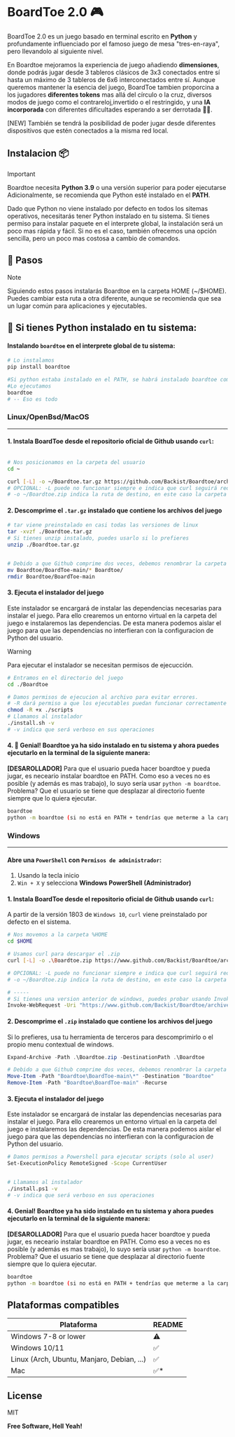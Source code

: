 # BoardToe 2.0 🎮

BoardToe 2.0 es un juego basado en terminal escrito en **Python** y profundamente influenciado por el famoso juego de mesa "tres-en-raya", pero llevandolo al siguiente nivel. 

En Boardtoe mejoramos la experiencia de juego añadiendo **dimensiones**, donde podrás jugar desde 3 tableros clásicos de 3x3 conectados entre sí hasta un máximo de 3 tableros de 6x6 interconectados entre sí. 
Aunque queremos mantener la esencia del juego, BoardToe tambien proporcina a los jugadores **diferentes tokens** mas allá del círculo o la cruz, diversos modos de juego como el contrareloj,invertido o el restringido, y una **IA incorporada** con diferentes dificultades esperando a ser derrotada 🤖🧨.

[NEW] También se tendrá la posibilidad de poder jugar desde diferentes dispositivos que estén conectados a la misma red local.


## Instalacion 📦

> [!IMPORTANT]
> Boardtoe necesita **Python 3.9** o una versión superior para poder ejecutarse
> Adicionalmente, se recomienda que Python esté instalado en el **PATH**.

Dado que Python no viene instalado por defecto en todos los sitemas operativos, necesitarás tener Python instalado en tu sistema.
Si tienes permiso para instalar paquete en el interprete global, la instalación será un poco mas rápida y fácil.
Si no es el caso, también ofrecemos una opción sencilla, pero un poco mas costosa a cambio de comandos.

## 🔧 Pasos

> [!NOTE]
> Siguiendo estos pasos instalarás Boardtoe en la carpeta HOME (~/$HOME).
> Puedes cambiar esta ruta a otra diferente, aunque se recomienda que sea un lugar común para aplicaciones y ejecutables.


## 🐍 Si tienes Python instalado en tu sistema:
#### Instalando ``boardtoe`` en el interprete global de tu sistema:
```sh
# Lo instalamos
pip install boardtoe

#Si python estaba instalado en el PATH, se habrá instalado boardtoe como un enlace simbolico. 
#Lo ejecutamos
boardtoe
# -- Eso es todo
```

### Linux/OpenBsd/MacOS
---

#### 1. Instala BoardToe desde el repositorio oficial de Github usando ``curl``: 
```sh

# Nos posicionamos en la carpeta del usuario
cd ~

curl [-L] -o ~/Boardtoe.tar.gz https://github.com/Backist/Boardtoe/archive/refs/heads/main.tar.gz
# OPCIONAL: -L puede no funcionar siempre e indica que curl seguirá redirecciones.
# -o ~/Boardtoe.zip indica la ruta de destino, en este caso la carpeta HOME.
```

#### 2. Descomprime el ``.tar.gz`` instalado que contiene los archivos del juego
```sh
# tar viene preinstalado en casi todas las versiones de linux
tar -xvzf ./Boardtoe.tar.gz
# Si tienes unzip instalado, puedes usarlo si lo prefieres
unzip ./Boardtoe.tar.gz


# Debido a que Github comprime dos veces, debemos renombrar la carpeta y eliminar la carpeta temporal.
mv Boardtoe/BoardToe-main/* Boardtoe/
rmdir Boardtoe/BoardToe-main
```

#### 3. Ejecuta el instalador del juego
Este instalador se encargará de instalar las dependencias necesarias para instalar el juego.
Para ello crearemos un entorno virtual en la carpeta del juego e instalaremos las dependencias. De esta manera
podemos aislar el juego para que las dependencias no interfieran con la configuracion de Python del usuario.

> [!WARNING]
> Para ejecutar el instalador se necesitan permisos de ejecucción.


```sh
# Entramos en el directorio del juego 
cd ./Boardtoe

# Damos permisos de ejecucion al archivo para evitar errores.
# -R dará permiso a que los ejecutables puedan funcionar correctamente
chmod -R +x ./scripts
# Llamamos al instalador
./install.sh -v
# -v indica que será verboso en sus operaciones
```

#### 4. 🎊 Genial! Boardtoe ya ha sido instalado en tu sistema y ahora puedes ejecutarlo en la terminal de la siguiente manera:

**[DESAROLLADOR]** Para que el usuario pueda hacer boardtoe y pueda jugar, es neceario instalar boardtoe en PATH.
Como eso a veces no es posible (y además es mas trabajo), lo suyo sería usar ``python -m boardtoe``. Problema?
Que el usuario se tiene que desplazar al directorio fuente siempre que lo quiera ejecutar.

```sh
boardtoe
python -m boardtoe (si no está en PATH + tendrías que meterme a la carpeta para jugarlo.)
```


### Windows
---

#### Abre una ``PowerShell`` con ``Permisos de administrador``:

1. Usando la tecla inicio
2. ``Win + X`` y selecciona **Windows PowerShell (Administrador)**

#### 1. Instala BoardToe desde el repositorio oficial de Github usando ``curl``: 
 
A partir de la versión 1803 de ``Windows 10``, ``curl`` viene preinstalado por defecto en el sistema.

```bash
# Nos movemos a la carpeta %HOME
cd $HOME

# Usamos curl para descargar el .zip
curl [-L] -o .\Boardtoe.zip https://www.github.com/Backist/Boardtoe/archive/refs/heads/main.zip

# OPCIONAL: -L puede no funcionar siempre e indica que curl seguirá redirecciones.
# -o ~/Boardtoe.zip indica la ruta de destino, en este caso la carpeta HOME.

# -----
# Si tienes una version anterior de windows, puedes probar usando Invoke-Request
Invoke-WebRequest -Uri "https://www.github.com/Backist/Boardtoe/archive/refs/heads/main.zip" -OutFile ".\Boardtoe.zip"
```

#### 2. Descomprime el ``.zip`` instalado que contiene los archivos del juego

Si lo prefieres, usa tu herramienta de terceros para descomprimirlo o el propio menu contextual de windows.

```ps1
Expand-Archive -Path .\Boardtoe.zip -DestinationPath .\Boardtoe

# Debido a que Github comprime dos veces, debemos renombrar la carpeta y eliminar la carpeta temporal.
Move-Item -Path "Boardtoe\BoardToe-main\*" -Destination "Boardtoe"
Remove-Item -Path "Boardtoe\BoardToe-main" -Recurse
```

#### 3. Ejecuta el instalador del juego
Este instalador se encargará de instalar las dependencias necesarias para instalar el juego.
Para ello crearemos un entorno virtual en la carpeta del juego e instalaremos las dependencias. De esta manera
podemos aislar el juego para que las dependencias no interfieran con la configuracion de Python del usuario.

```bash
# Damos permisos a Powershell para ejecutar scripts (solo al user)
Set-ExecutionPolicy RemoteSigned -Scope CurrentUser


# Llamamos al instalador
./install.ps1 -v
# -v indica que será verboso en sus operaciones
```

#### 4. Genial! Boardtoe ya ha sido instalado en tu sistema y ahora puedes ejecutarlo en la terminal de la siguiente manera:

**[DESAROLLADOR]** Para que el usuario pueda hacer boardtoe y pueda jugar, es neceario instalar boardtoe en PATH.
Como eso a veces no es posible (y además es mas trabajo), lo suyo sería usar ``python -m boardtoe``. Problema?
Que el usuario se tiene que desplazar al directorio fuente siempre que lo quiera ejecutar.

```bash 
boardtoe
python -m boardtoe (si no está en PATH + tendrías que meterme a la carpeta para jugarlo.)
```


## Plataformas compatibles


| Plataforma | README |
| ------ | ------ |
| Windows 7-8 or lower | ⚠️ |
| Windows 10/11 | ✅ |
| Linux (Arch, Ubuntu, Manjaro, Debian, ...) | ✅ |
| Mac | ✅* |


## License

MIT

**Free Software, Hell Yeah!**

[//]: # (These are reference links used in the body of this note and get stripped out when the markdown processor does its job. There is no need to format nicely because it shouldn't be seen. Thanks SO - http://stackoverflow.com/questions/4823468/store-comments-in-markdown-syntax)

   [dill]: <https://github.com/joemccann/dillinger>
   [git-repo-url]: <https://github.com/joemccann/dillinger.git>
   [john gruber]: <http://daringfireball.net>
   [df1]: <http://daringfireball.net/projects/markdown/>
   [markdown-it]: <https://github.com/markdown-it/markdown-it>
   [Ace Editor]: <http://ace.ajax.org>
   [node.js]: <http://nodejs.org>
   [Twitter Bootstrap]: <http://twitter.github.com/bootstrap/>
   [jQuery]: <http://jquery.com>
   [@tjholowaychuk]: <http://twitter.com/tjholowaychuk>
   [express]: <http://expressjs.com>
   [AngularJS]: <http://angularjs.org>
   [Gulp]: <http://gulpjs.com>

   [PlDb]: <https://github.com/joemccann/dillinger/tree/master/plugins/dropbox/README.md>
   [PlGh]: <https://github.com/joemccann/dillinger/tree/master/plugins/github/README.md>
   [PlGd]: <https://github.com/joemccann/dillinger/tree/master/plugins/googledrive/README.md>
   [PlOd]: <https://github.com/joemccann/dillinger/tree/master/plugins/onedrive/README.md>
   [PlMe]: <https://github.com/joemccann/dillinger/tree/master/plugins/medium/README.md>
   [PlGa]: <https://github.com/RahulHP/dillinger/blob/master/plugins/googleanalytics/README.md>

